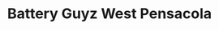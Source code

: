 ---
title: "Battery Guyz West Pensacola"
url: /pensacola/battery-guyz-west-pensacola/
shop: Autoteile
---